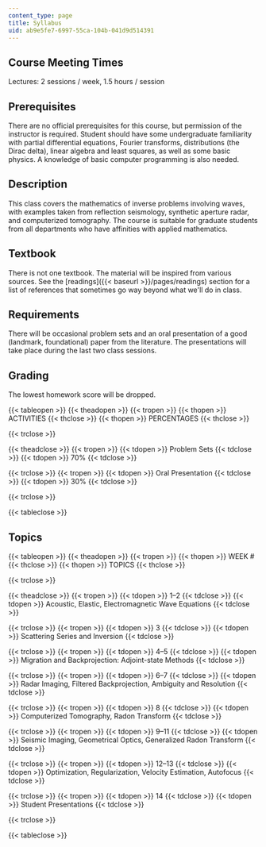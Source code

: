 ```yaml
---
content_type: page
title: Syllabus
uid: ab9e5fe7-6997-55ca-104b-041d9d514391
---
```


Course Meeting Times
--------------------

Lectures: 2 sessions / week, 1.5 hours / session

Prerequisites
-------------

There are no official prerequisites for this course, but permission of the instructor is required. Student should have some undergraduate familiarity with partial differential equations, Fourier transforms, distributions (the Dirac delta), linear algebra and least squares, as well as some basic physics. A knowledge of basic computer programming is also needed.

Description
-----------

This class covers the mathematics of inverse problems involving waves, with examples taken from reflection seismology, synthetic aperture radar, and computerized tomography. The course is suitable for graduate students from all departments who have affinities with applied mathematics.

Textbook
--------

There is not one textbook. The material will be inspired from various sources. See the [readings]({{< baseurl >}}/pages/readings) section for a list of references that sometimes go way beyond what we'll do in class.

Requirements
------------

There will be occasional problem sets and an oral presentation of a good (landmark, foundational) paper from the literature. The presentations will take place during the last two class sessions.

Grading
-------

The lowest homework score will be dropped.

{{< tableopen >}}
{{< theadopen >}}
{{< tropen >}}
{{< thopen >}}
ACTIVITIES
{{< thclose >}}
{{< thopen >}}
PERCENTAGES
{{< thclose >}}

{{< trclose >}}

{{< theadclose >}}
{{< tropen >}}
{{< tdopen >}}
Problem Sets
{{< tdclose >}}
{{< tdopen >}}
70%
{{< tdclose >}}

{{< trclose >}}
{{< tropen >}}
{{< tdopen >}}
Oral Presentation
{{< tdclose >}}
{{< tdopen >}}
30%
{{< tdclose >}}

{{< trclose >}}

{{< tableclose >}}

Topics
------

{{< tableopen >}}
{{< theadopen >}}
{{< tropen >}}
{{< thopen >}}
WEEK #
{{< thclose >}}
{{< thopen >}}
TOPICS
{{< thclose >}}

{{< trclose >}}

{{< theadclose >}}
{{< tropen >}}
{{< tdopen >}}
1–2
{{< tdclose >}}
{{< tdopen >}}
Acoustic, Elastic, Electromagnetic Wave Equations
{{< tdclose >}}

{{< trclose >}}
{{< tropen >}}
{{< tdopen >}}
3
{{< tdclose >}}
{{< tdopen >}}
Scattering Series and Inversion
{{< tdclose >}}

{{< trclose >}}
{{< tropen >}}
{{< tdopen >}}
4–5
{{< tdclose >}}
{{< tdopen >}}
Migration and Backprojection: Adjoint-state Methods
{{< tdclose >}}

{{< trclose >}}
{{< tropen >}}
{{< tdopen >}}
6–7
{{< tdclose >}}
{{< tdopen >}}
Radar Imaging, Filtered Backprojection, Ambiguity and Resolution
{{< tdclose >}}

{{< trclose >}}
{{< tropen >}}
{{< tdopen >}}
8
{{< tdclose >}}
{{< tdopen >}}
Computerized Tomography, Radon Transform
{{< tdclose >}}

{{< trclose >}}
{{< tropen >}}
{{< tdopen >}}
9–11
{{< tdclose >}}
{{< tdopen >}}
Seismic Imaging, Geometrical Optics, Generalized Radon Transform
{{< tdclose >}}

{{< trclose >}}
{{< tropen >}}
{{< tdopen >}}
12–13
{{< tdclose >}}
{{< tdopen >}}
Optimization, Regularization, Velocity Estimation, Autofocus
{{< tdclose >}}

{{< trclose >}}
{{< tropen >}}
{{< tdopen >}}
14
{{< tdclose >}}
{{< tdopen >}}
Student Presentations
{{< tdclose >}}

{{< trclose >}}

{{< tableclose >}}